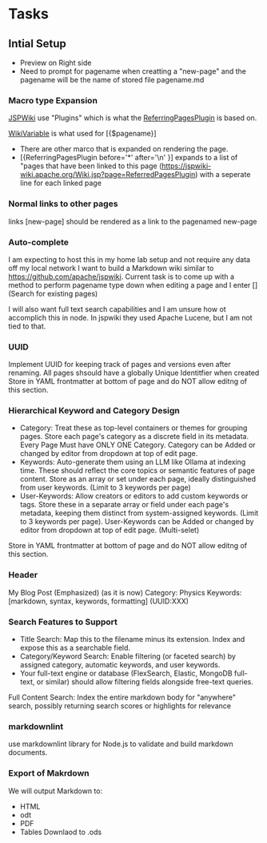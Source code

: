 # Tasks

## Intial Setup

* Preview on Right side
* Need to prompt for pagename when creatting a "new-page" and the pagename will be the name of stored file pagename.md

  
### Macro type Expansion

[JSPWiki](https://jspwiki-wiki.apache.org/Wiki.jsp?page=JSPWikiCorePlugins) use "Plugins" which is what the [ReferringPagesPlugin](https://jspwiki-wiki.apache.org/Wiki.jsp?page=ReferringPagesPlugin) is based on.


[WikiVariable](https://jspwiki-wiki.apache.org/Wiki.jsp?page=WikiVariable) is what used for [{$pagename}]

* There are other marco that is expanded on rendering the page.
 * [{ReferringPagesPlugin before='*' after='\n' }] expands to a list of "pages that have been linked to this page (https://jspwiki-wiki.apache.org/Wiki.jsp?page=ReferredPagesPlugin) with a seperate line for each linked page

### Normal links to other pages

links [new-page] should be rendered as a link to the pagenamed new-page

### Auto-complete

I am expecting to host this in my home lab setup and not require any data off my local network
I want to build a Markdown wiki similar to https://github.com/apache/jspwiki.
Current task is to come up with a method to perform pagename type down when editing a page and I enter [] (Search for existing pages)

I will also want full text search capabilities and I am unsure how ot accomplich this in node.
In jspwiki they used Apache Lucene, but I am not tied to that.

### UUID

Implement UUID for keeping track of pages and versions even after renaming.
All pages shsould have a globally Unique Identitfier when created
Store in YAML frontmatter at bottom of page and do NOT allow editng of this section.

### Hierarchical Keyword and Category Design

* Category: Treat these as top-level containers or themes for grouping pages. Store each page's category as a discrete field in its metadata. Every Page Must have ONLY ONE Category. Category can be Added or changed by editor from dropdown at top of edit page.
* Keywords: Auto-generate them using an LLM like Ollama at indexing time. These should reflect the core topics or semantic features of page content. Store as an array or set under each page, ideally distinguished from user keywords. (Limit to 3 keywords per page)
* User-Keywords: Allow creators or editors to add custom keywords or tags. Store these in a separate array or field under each page's metadata, keeping them distinct from system-assigned keywords. (Limit to 3 keywords per page). User-Keywords can be Added or changed by editor from dropdown at top of edit page. (Multi-selet)

Store in YAML frontmatter at bottom of page and do NOT allow editng of this section.

### Header

My Blog Post (Emphasized) (as it is now)
Category: Physics Keywords: [markdown, syntax, keywords, formatting] (UUID:XXX)

### Search Features to Support

* Title Search: Map this to the filename minus its extension. Index and expose this as a searchable field.
* Category/Keyword Search: Enable filtering (or faceted search) by assigned category, automatic keywords, and user keywords. 
* Your full-text engine or database (FlexSearch, Elastic, MongoDB full-text, or similar) should allow filtering fields alongside free-text queries.

Full Content Search: Index the entire markdown body for "anywhere" search, possibly returning search scores or highlights for relevance

### markdownlint

use markdownlint library for Node.js to validate and build markdown documents.

### Export of Makrdown

We will output Markdown to:
- HTML
- odt
- PDF
- Tables Downlaod to .ods
